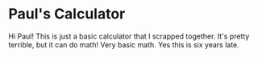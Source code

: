 # Paul's Calculator
Hi Paul! This is just a basic calculator that I scrapped together. It's pretty terrible, but it can do math! Very basic math. 
Yes this is six years late. 
